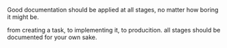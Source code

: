 

Good documentation should be applied at all stages, no matter how boring it might be.

from creating a task, to implementing it, to producition. all stages should be documented for your own sake.